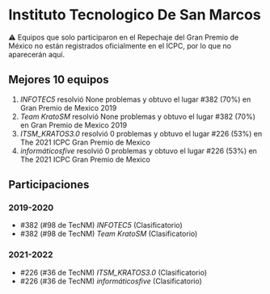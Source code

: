 # Instituto Tecnologico De San Marcos

:warning: Equipos que solo participaron en el Repechaje del Gran Premio de México no están registrados oficialmente en el ICPC, por lo que no aparecerán aquí.

## Mejores 10 equipos

1. _INFOTEC5_ resolvió None problemas y obtuvo el lugar #382 (70%) en Gran Premio de Mexico 2019
1. _Team KratoSM_ resolvió None problemas y obtuvo el lugar #382 (70%) en Gran Premio de Mexico 2019
1. _ITSM_KRATOS3.0_ resolvió 0 problemas y obtuvo el lugar #226 (53%) en The 2021 ICPC Gran Premio de Mexico
1. _informáticosfive_ resolvió 0 problemas y obtuvo el lugar #226 (53%) en The 2021 ICPC Gran Premio de Mexico

## Participaciones

### 2019-2020

- #382 (#98 de TecNM) _INFOTEC5_ (Clasificatorio)
- #382 (#98 de TecNM) _Team KratoSM_ (Clasificatorio)

### 2021-2022

- #226 (#36 de TecNM) _ITSM_KRATOS3.0_ (Clasificatorio)
- #226 (#36 de TecNM) _informáticosfive_ (Clasificatorio)



